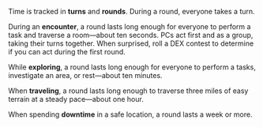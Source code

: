 Time is tracked in **turns** and **rounds**. During a round, everyone takes a turn.

During an **encounter**, a round lasts long enough for everyone to perform a task and traverse a room—about ten seconds. PCs act first and as a group, taking their turns together. When surprised, roll a DEX contest to determine if you can act during the first round.

While **exploring**, a round lasts long enough for everyone to perform a tasks, investigate an area, or rest—about ten minutes.

When **traveling**, a round lasts long enough to traverse three miles of easy terrain at a steady pace—about one hour.

When spending **downtime** in a safe location, a round lasts a week or more.